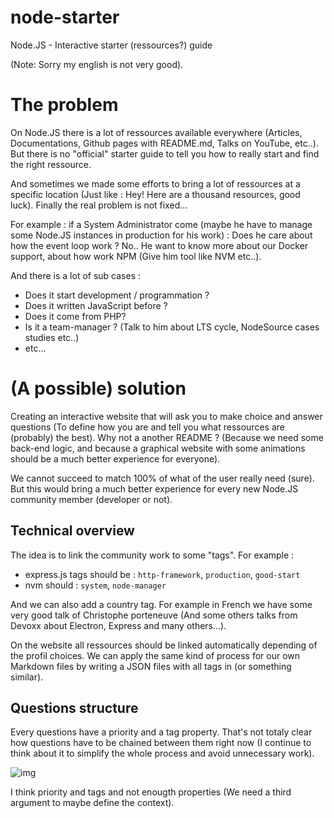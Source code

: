 # node-starter
Node.JS - Interactive starter (ressources?) guide 

(Note: Sorry my english is not very good).

# The problem

On Node.JS there is a lot of ressources available everywhere (Articles, Documentations, Github pages with README.md, Talks on YouTube, etc..). But there is no "official" starter guide to tell you how to really start and find the right ressource.

And sometimes we made some efforts to bring a lot of ressources at a specific location (Just like : Hey! Here are a thousand resources, good luck). Finally the real problem is not fixed...

For example : if a System Administrator come (maybe he have to manage some Node.JS instances in production for his work) : Does he care about how the event loop work ? No.. He want to know more about our Docker support, about how work NPM (Give him tool like NVM etc..).

And there is a lot of sub cases : 

- Does it start development / programmation ?
- Does it written JavaScript before ?
- Does it come from PHP?
- Is it a team-manager ? (Talk to him about LTS cycle, NodeSource cases studies etc..) 
- etc... 

# (A possible) solution

Creating an interactive website that will ask you to make choice and answer questions (To define how you are and tell you what ressources are (probably) the best). Why not a another README ? (Because we need some back-end logic, and because a graphical website with some animations should be a much better experience for everyone). 

We cannot succeed to match 100% of what of the user really need (sure). But this would bring a much better experience for every new Node.JS community member (developer or not).

## Technical overview

The idea is to link the community work to some "tags". For example : 

- express.js tags should be : `http-framework`, `production`, `good-start`
- nvm should : `system`, `node-manager`

And we can also add a country tag. For example in French we have some very good talk of Christophe porteneuve (And some others talks from Devoxx about Electron, Express and many others...). 

On the website all ressources should be linked automatically depending of the profil choices. We can apply the same kind of process for our own Markdown files by writing a JSON files with all tags in (or something similar). 

## Questions structure 

Every questions have a priority and a tag property. That's not totaly clear how questions have to be chained between them right now (I continue to think about it to simplify the whole process and avoid unnecessary work). 

![img](http://i.imgur.com/QhohhOE.png)

I think priority and tags and not enougth properties (We need a third argument to maybe define the context).
